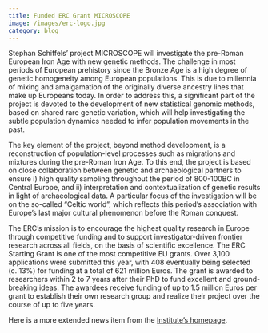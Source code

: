 ```yaml
---
title: Funded ERC Grant MICROSCOPE
image: /images/erc-logo.jpg
category: blog
---
```


Stephan Schiffels’ project MICROSCOPE will investigate the pre-Roman European Iron Age with new genetic methods. The challenge in most periods of European prehistory since the Bronze Age is a high degree of genetic homogeneity among European populations. This is due to millennia of mixing and amalgamation of the originally diverse ancestry lines that make up Europeans today. In order to address this, a significant part of the project is devoted to the development of new statistical genomic methods, based on shared rare genetic variation, which will help investigating the subtle population dynamics needed to infer population movements in the past.

The key element of the project, beyond method development, is a reconstruction of population-level processes such as migrations and mixtures during the pre-Roman Iron Age. To this end, the project is based on close collaboration between genetic and archaeological partners to ensure i) high quality sampling throughout the period of 800-100BC in Central Europe, and ii) interpretation and contextualization of genetic results in light of archaeological data. A particular focus of the investigation will be on the so-called “Celtic world”, which reflects this period’s association with Europe’s last major cultural phenomenon before the Roman conquest.

The ERC’s mission is to encourage the highest quality research in Europe through competitive funding and to support investigator-driven frontier research across all fields, on the basis of scientific excellence. The ERC Starting Grant is one of the most competitive EU grants. Over 3,100 applications were submitted this year, with 408 eventually being selected (c. 13%) for funding at a total of 621 million Euros. The grant is awarded to researchers within 2 to 7 years after their PhD to fund excellent and ground-breaking ideas. The awardees receive funding of up to 1.5 million Euros per grant to establish their own research group and realize their project over the course of up to five years.

Here is a more extended news item from the [Institute’s homepage](https://www.shh.mpg.de/1448065/erc-starting-grants-for-mpi-shh-researchers).
